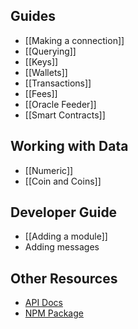 ## Guides

- [[Making a connection]]
- [[Querying]]
- [[Keys]]
- [[Wallets]]
- [[Transactions]]
- [[Fees]]
- [[Oracle Feeder]]
- [[Smart Contracts]]

## Working with Data
- [[Numeric]]
- [[Coin and Coins]]

## Developer Guide

- [[Adding a module]]
- Adding messages

## Other Resources

- [API Docs](https://terra-project.github.io/terra.js/)
- [NPM Package](https://www.npmjs.com/package/@terra-money/terra.js)